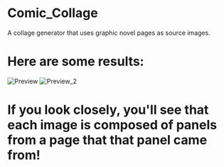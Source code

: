 # Comic_Collage
A collage generator that uses graphic novel pages as source images.
# Here are some results:
![Preview](https://i.imgur.com/8TuKmKQ.png)
![Preview_2](https://i.imgur.com/LGoOx2j.jpg)

# If you look closely, you'll see that each image is composed of panels from a page that that panel came from!
